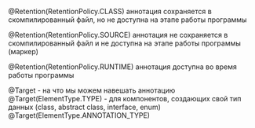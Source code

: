 @Retention(RetentionPolicy.CLASS) аннотация сохраняется в скомпилированный файл, но не доступна на этапе работы программы

@Retention(RetentionPolicy.SOURCE) аннотация не сохраняется в скомпилированный файл и не доступна на этапе работы программы (маркер)

@Retention(RetentionPolicy.RUNTIME) аннотация доступна во время работы программы

@Target - на что мы можем навешать аннотацию
@Target(ElementType.TYPE) - для компонентов, создающих свой тип данных (class, abstract class, interface, enum)
@Target(ElementType.ANNOTATION_TYPE)